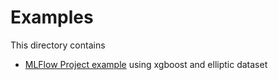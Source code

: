 # Examples

This directory contains

- [MLFlow Project example](xgb_demo) using xgboost and elliptic dataset
